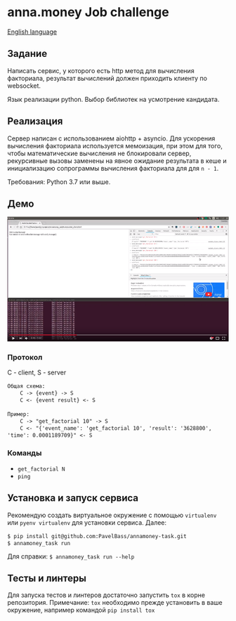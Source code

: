 # anna.money Job challenge

[English language](README.md)

## Задание

Написать сервис, у которого  есть http метод для вычисления факториала,
результат вычислений должен приходить клиенту по websocket.

Язык реализации python. Выбор библиотек на усмотрение кандидата.


## Реализация

Сервер написан с использованием aiohttp + asyncio. Для ускорения вычисления факториала используется мемоизация,
при этом для того, чтобы математические вычисления не блокировали сервер, рекурсивные вызовы заменены на явное
ожидание результата в кеше и инициализацию сопрограммы вычисления факториала для для `n - 1`.

Требования: Python 3.7 или выше.


## Демо
[![Demo](demo_video.png)](https://youtu.be/pMMf_fhCPIo)


### Протокол

C - client, S - server

```
Общая схема:
    C -> {event} -> S
    C <- {event result} <- S

Пример:
    C -> "get_factorial 10" -> S
    C <- "{'event_name': 'get_factorial 10', 'result': '3628800', 'time': 0.0001189709}" <- S
```

### Команды
* `get_factorial N`
* `ping`


## Установка и запуск сервиса
Рекомендую создать виртуальное окружение с помощью `virtualenv` или `pyenv virtualenv` для установки сервиса. Далее:

```
$ pip install git@github.com:PavelBass/annamoney-task.git
$ annamoney_task run
```

Для справки: `$ annamoney_task run --help`


## Тесты и линтеры

Для запуска тестов и линтеров достаточно запустить `tox` в корне репозитория.
Примечание: `tox` необходимо прежде установить в ваше окружение, например командой
`pip install tox`
